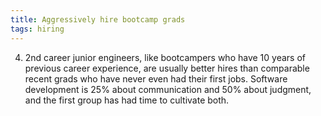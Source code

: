 ```yaml
---
title: Aggressively hire bootcamp grads
tags: hiring
---
```


4. 2nd career junior engineers, like bootcampers who have 10 years of previous career experience, are usually better hires than comparable recent grads who have never even had their first jobs. Software development is 25% about communication and 50% about judgment, and the first group has had time to cultivate both.